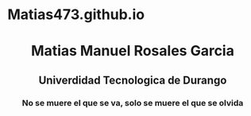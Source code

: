 # Matias473.github.io
<html><center>
  <body>
  <h1>Matias Manuel Rosales Garcia</h1>
  <h2>Univerdidad Tecnologica de Durango</h2>
  <h3>No se muere el que se va, solo se muere el que se olvida</h3>
  </body>
</html>

